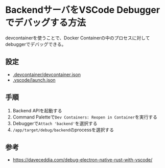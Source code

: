 # BackendサーバをVSCode Debuggerでデバッグする方法

devcontainerを使うことで、Docker Containerの中のプロセスに対してdebuggerでデバッグできる。

## 設定

- [.devcontainer/devcontainer.json](https://github.com/suimenkathemove/monorepo-sandbox/blob/main/.devcontainer/devcontainer.json)
- [.vscode/launch.json](https://github.com/suimenkathemove/monorepo-sandbox/blob/main/.vscode/launch.json)

## 手順

1. Backend APIを起動する
2. Command Paletteで`Dev Containers: Reopen in Container`を実行する
3. Debuggerで`Attach 'backend'`を選択する
4. `/app/target/debug/backend`のprocessを選択する

## 参考

- <https://daveceddia.com/debug-electron-native-rust-with-vscode/>
